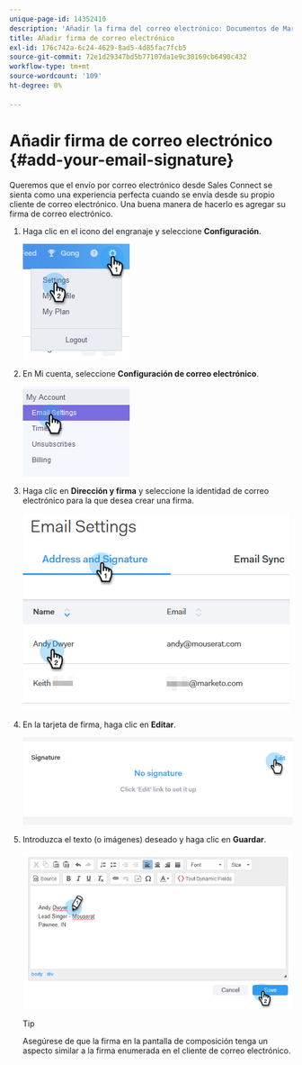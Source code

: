 ```yaml
---
unique-page-id: 14352410
description: 'Añadir la firma del correo electrónico: Documentos de Marketo: Documentación del producto'
title: Añadir firma de correo electrónico
exl-id: 176c742a-6c24-4629-8ad5-4d85fac7fcb5
source-git-commit: 72e1d29347bd5b77107da1e9c30169cb6490c432
workflow-type: tm+mt
source-wordcount: '109'
ht-degree: 0%

---
```


# Añadir firma de correo electrónico {#add-your-email-signature}

Queremos que el envío por correo electrónico desde Sales Connect se sienta como una experiencia perfecta cuando se envía desde su propio cliente de correo electrónico. Una buena manera de hacerlo es agregar su firma de correo electrónico.

1. Haga clic en el icono del engranaje y seleccione **Configuración**.

   ![](assets/add-your-email-signature-1.png)

1. En Mi cuenta, seleccione **Configuración de correo electrónico**.

   ![](assets/add-your-email-signature-2.png)

1. Haga clic en **Dirección y firma** y seleccione la identidad de correo electrónico para la que desea crear una firma.

   ![](assets/add-your-email-signature-3.png)

1. En la tarjeta de firma, haga clic en **Editar**.

   ![](assets/add-your-email-signature-4.png)

1. Introduzca el texto (o imágenes) deseado y haga clic en **Guardar**.

   ![](assets/add-your-email-signature-5.png)

   >[!TIP]
   >
   >Asegúrese de que la firma en la pantalla de composición tenga un aspecto similar a la firma enumerada en el cliente de correo electrónico.
